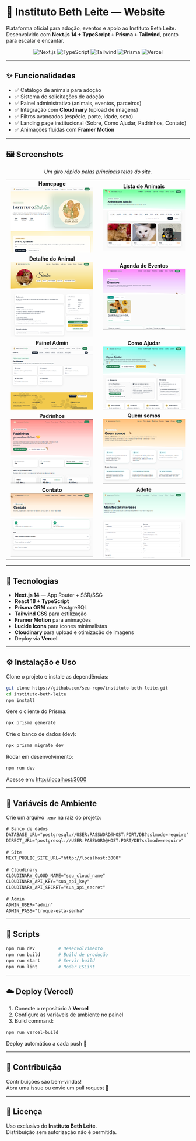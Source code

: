 # 🌱 Instituto Beth Leite — Website

Plataforma oficial para adoção, eventos e apoio ao Instituto Beth Leite.  
Desenvolvido com **Next.js 14 + TypeScript + Prisma + Tailwind**, pronto para escalar e encantar.

<p align="center">
  <img src="https://img.shields.io/badge/Next.js-14-black?style=flat-square&logo=nextdotjs" alt="Next.js"/>
  <img src="https://img.shields.io/badge/TypeScript-5-blue?style=flat-square&logo=typescript" alt="TypeScript"/>
  <img src="https://img.shields.io/badge/TailwindCSS-3-06B6D4?style=flat-square&logo=tailwindcss" alt="Tailwind"/>
  <img src="https://img.shields.io/badge/Prisma-ORM-2D3748?style=flat-square&logo=prisma" alt="Prisma"/>
  <img src="https://img.shields.io/badge/Deploy-Vercel-000000?style=flat-square&logo=vercel" alt="Vercel"/>
</p>

---

## ✨ Funcionalidades

- ✅ Catálogo de animais para adoção
- ✅ Sistema de solicitações de adoção
- ✅ Painel administrativo (animais, eventos, parceiros)
- ✅ Integração com **Cloudinary** (upload de imagens)
- ✅ Filtros avançados (espécie, porte, idade, sexo)
- ✅ Landing page institucional (Sobre, Como Ajudar, Padrinhos, Contato)
- ✅ Animações fluidas com **Framer Motion**

---

## 🖼️ Screenshots

<p align="center">
  <em>Um giro rápido pelas principais telas do site.</em>
</p>

<!--
Coloque as imagens dentro de public/screenshots
e ajuste os nomes dos arquivos abaixo se necessário.
-->

<table>
  <tr>
    <td align="center" width="50%">
      <strong>Homepage</strong><br/>
      <img src="./public/screenshots/home.png" alt="Homepage" width="95%" />
    </td>
    <td align="center" width="50%">
      <strong>Lista de Animais</strong><br/>
      <img src="./public/screenshots/animais.png" alt="Lista de Animais" width="95%" />
    </td>
  </tr>
  <tr>
    <td align="center" width="50%">
      <strong>Detalhe do Animal</strong><br/>
      <img src="./public/screenshots/detalhe-animal.png" alt="Detalhe do Animal" width="95%" />
    </td>
    <td align="center" width="50%">
      <strong>Agenda de Eventos</strong><br/>
      <img src="./public/screenshots/eventos.png" alt="Agenda de Eventos" width="95%" />
    </td>
  </tr>
  <tr>
    <td align="center" width="50%">
      <strong>Painel Admin</strong><br/>
      <img src="./public/screenshots/admin.png" alt="Painel Admin" width="95%" />
    </td>
    <td align="center" width="50%">
      <strong>Como Ajudar</strong><br/>
      <img src="./public/screenshots/como-ajudar.png" alt="Como Ajudar" width="95%" />
    </td>
  </tr>
  <tr>
    <td align="center" width="50%">
      <strong>Padrinhos</strong><br/>
      <img src="./public/screenshots/padrinhos.png" alt="Padrinhos" width="95%" />
    </td>
    <td align="center" width="50%">
      <strong>Quem somos</strong><br/>
      <img src="./public/screenshots/quem-somos.png" alt="Quem somos" width="95%" />
    </td>
  </tr>
  <tr>
    <td align="center" width="50%">
      <strong>Contato</strong><br/>
      <img src="./public/screenshots/contato.png" alt="Contato" width="95%" />
    </td>
    <td align="center" width="50%">
      <strong>Adote</strong><br/>
      <img src="./public/screenshots/adote.png" alt="Adote" width="95%" />
    </td>
  </tr>
</table>

---

## 🚀 Tecnologias

- **Next.js 14** — App Router + SSR/SSG
- **React 18 + TypeScript**
- **Prisma ORM** com PostgreSQL
- **Tailwind CSS** para estilização
- **Framer Motion** para animações
- **Lucide Icons** para ícones minimalistas
- **Cloudinary** para upload e otimização de imagens
- Deploy via **Vercel**

---

## ⚙️ Instalação e Uso

Clone o projeto e instale as dependências:

```bash
git clone https://github.com/seu-repo/instituto-beth-leite.git
cd instituto-beth-leite
npm install
```

Gere o cliente do Prisma:

```bash
npx prisma generate
```

Crie o banco de dados (dev):

```bash
npx prisma migrate dev
```

Rodar em desenvolvimento:

```bash
npm run dev
```

Acesse em: [http://localhost:3000](http://localhost:3000)

---

## 🔐 Variáveis de Ambiente

Crie um arquivo `.env` na raiz do projeto:

```env
# Banco de dados
DATABASE_URL="postgresql://USER:PASSWORD@HOST:PORT/DB?sslmode=require"
DIRECT_URL="postgresql://USER:PASSWORD@HOST:PORT/DB?sslmode=require"

# Site
NEXT_PUBLIC_SITE_URL="http://localhost:3000"

# Cloudinary
CLOUDINARY_CLOUD_NAME="seu_cloud_name"
CLOUDINARY_API_KEY="sua_api_key"
CLOUDINARY_API_SECRET="sua_api_secret"

# Admin
ADMIN_USER="admin"
ADMIN_PASS="troque-esta-senha"
```

---

## 📜 Scripts

```bash
npm run dev         # Desenvolvimento
npm run build       # Build de produção
npm run start       # Servir build
npm run lint        # Rodar ESLint
```

---

## ☁️ Deploy (Vercel)

1. Conecte o repositório à **Vercel**
2. Configure as variáveis de ambiente no painel
3. Build command:

```bash
npm run vercel-build
```

Deploy automático a cada push 🎉

---

## 🤝 Contribuição

Contribuições são bem-vindas!  
Abra uma issue ou envie um pull request 🚀

---

## 📄 Licença

Uso exclusivo do **Instituto Beth Leite**.  
Distribuição sem autorização não é permitida.
